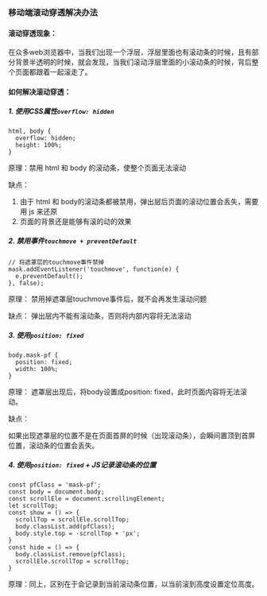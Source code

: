 ### 移动端滚动穿透解决办法

#### 滚动穿透现象：
在众多web浏览器中，当我们出现一个浮层，浮层里面也有滚动条的时候，且有部分背景半透明的时候，就会发现，当我们滚动浮层里面的小滚动条的时候，背后整个页面都跟着一起滚走了。

#### 如何解决滚动穿透：

##### 1. 使用CSS属性`overflow: hidden`
```
html, body {
  overflow: hidden;
  height: 100%;
}
```

原理：禁用 html 和 body 的滚动条，使整个页面无法滚动

缺点：

1. 由于 html 和 body的滚动条都被禁用，弹出层后页面的滚动位置会丢失，需要用 js 来还原
2. 页面的背景还是能够有滚的动的效果

##### 2. 禁用事件`touchmove + preventDefault`
```
// 将遮罩层的touchmove事件禁掉
mask.addEventListener('touchmove', function(e) {
  e.preventDefault();
}, false);
```

原理： 禁用掉遮罩层touchmove事件后，就不会再发生滚动问题

缺点：
弹出层内不能有滚动条，否则将内部内容将无法滚动

##### 3. 使用`position: fixed`
```
body.mask-pf {
  position: fixed;
  width: 100%;
}
```

原理： 遮罩层出现后，将body设置成position: fixed，此时页面内容将无法滚动。

缺点：

如果出现遮罩层的位置不是在页面首屏的时候（出现滚动条），会瞬间置顶到首屏位置，滚动条的位置会丢失。

##### 4. 使用`position: fixed` + JS记录滚动条的位置
```
const pfClass = 'mask-pf';
const body = document.body;
const scrollEle = document.scrollingElement;
let scrollTop;
const show = () => {
  scrollTop = scrollEle.scrollTop;
  body.classList.add(pfClass);
  body.style.top = -scrollTop + 'px';
}
const hide = () => {
  body.classList.remove(pfClass);
  scrollEle.scrollTop = scrollTop;
}
```

原理：同上，区别在于会记录到当前滚动条位置，以当前滚到高度设置定位高度。


